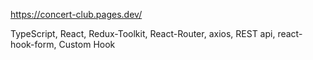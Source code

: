 https://concert-club.pages.dev/

TypeScript, React, Redux-Toolkit, React-Router, axios, REST api, react-hook-form, Custom Hook
